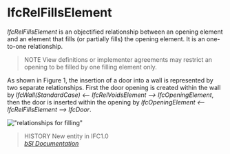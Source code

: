 IfcRelFillsElement
==================
_IfcRelFillsElement_ is an objectified relationship between an opening element
and an element that fills (or partially fills) the opening element. It is an
one-to-one relationship.  
  
> NOTE  View definitions or implementer agreements may restrict an opening to
> be filled by one filling element only.  
  
As shown in Figure 1, the insertion of a door into a wall is represented by
two separate relationships. First the door opening is created within the wall
by _IfcWall(StandardCase) <\-- IfcRelVoidsElement --> IfcOpeningElement_, then
the door is inserted within the opening by _IfcOpeningElement <\--
IfcRelFillsElement --> IfcDoor_.  
  
  
  
!["relationships for filling"](../figures/ifcrelfillselements-fig1.png "Figure
1 -- Relationships for element filling")  
  
> HISTORY  New entity in IFC1.0  
[ _bSI
Documentation_](https://standards.buildingsmart.org/IFC/DEV/IFC4_2/FINAL/HTML/schema/ifcproductextension/lexical/ifcrelfillselement.htm)


